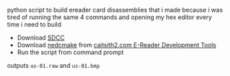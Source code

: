 python script to build ereader card disassemblies that i made because i was tired of running the same 4 commands and opening my hex editor every time i need to build
* Download [SDCC](http://sdcc.sourceforge.net/)
* Download [nedcmake](https://www.caitsith2.com/ereader/tools/nedcmake.rar) from [caitsith2.com E-Reader Development Tools](https://www.caitsith2.com/ereader/devtools.htm)
* Run the script from command prompt

outputs `us-01.raw` and `us-01.bmp`
